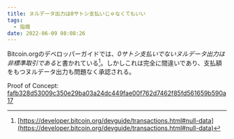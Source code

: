 ```yaml
---
title: ヌルデータ出力は0サトシ支払いじゃなくてもいい
tags:
  - 指摘
date: 2022-06-09 08:08:26
---
```



Bitcoin.orgのデベロッパーガイドでは、*0サトシ支払いでないヌルデータ出力は非標準取引である*と書かれている[^1]。しかしこれは完全に間違いであり、支払額をもつヌルデータ出力も問題なく承認される。

Proof of Concept: [fafb328d53009c350e29ba03a24dc449fae00f762d7462f85fd561659b590a17](https://blockstream.info/testnet/tx/fafb328d53009c350e29ba03a24dc449fae00f762d7462f85fd561659b590a17)

[^1]: [https://developer.bitcoin.org/devguide/transactions.html#null-data](https://developer.bitcoin.org/devguide/transactions.html#null-data)
